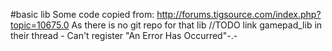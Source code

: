 #basic lib
Some code copied from: http://forums.tigsource.com/index.php?topic=10675.0
As there is no git repo for that lib
//TODO link gamepad_lib in their thread - Can't register "An Error Has Occurred"-.-
